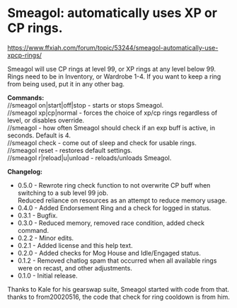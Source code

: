 # Smeagol: automatically uses XP or CP rings.

https://www.ffxiah.com/forum/topic/53244/smeagol-automatically-use-xpcp-rings/

Smeagol will use CP rings at level 99, or XP rings at any level below 99.
Rings need to be in Inventory, or Wardrobe 1-4. If you want to keep a ring from
being used, put it in any other bag.

**Commands:**  
//smeagol on|start|off|stop - starts or stops Smeagol.  
//smeagol xp|cp|normal - forces the choice of xp/cp rings regardless of level, or disables override.  
//smeagol <number> - how often Smeagol should check if an exp buff is active, in seconds. Default is 4.  
//smeagol check - come out of sleep and check for usable rings.  
//smeagol reset - restores default settings.  
//smeagol r|reload|u|unload - reloads/unloads Smeagol.  

**Changelog:**  
- 0.5.0 - Rewrote ring check function to not overwrite CP buff when switching to a sub level 99 job.  
          Reduced reliance on resources as an attempt to reduce memory usage.
- 0.4.0 - Added Endorsement Ring and a check for logged in status.  
- 0.3.1 - Bugfix.  
- 0.3.0 - Reduced memory, removed race condition, added check command.  
- 0.2.2 - Minor edits.  
- 0.2.1 - Added license and this help text.  
- 0.2.0 - Added checks for Mog House and Idle/Engaged status.  
- 0.1.2 - Removed chatlog spam that occurred when all available rings were on recast, and other adjustments.  
- 0.1.0 - Initial release.  

Thanks to Kale for his gearswap suite, Smeagol started with code from that.  
thanks to from20020516, the code that check for ring cooldown is from him.  
